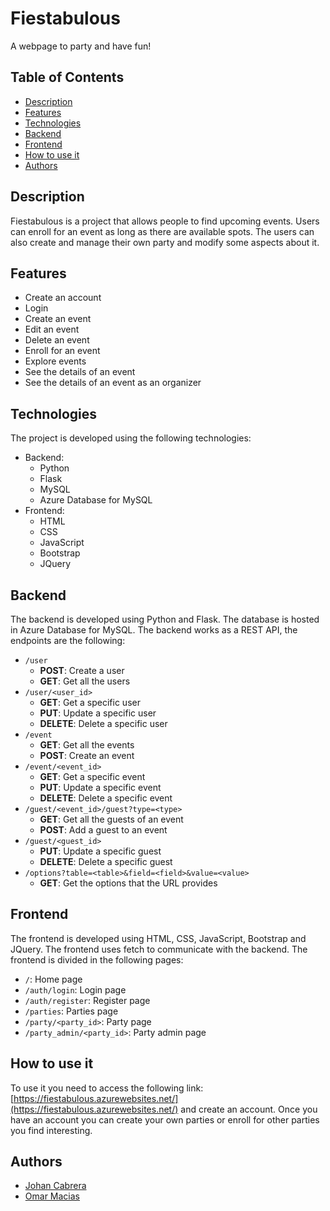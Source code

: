 # Fiestabulous
A webpage to party and have fun!

## Table of Contents
- [Description](#description)
- [Features](#features)
- [Technologies](#technologies)
- [Backend](#backend)
- [Frontend](#frontend)
- [How to use it](#how-to-use-it)
- [Authors](#authors)

## Description
Fiestabulous is a project that allows people to find upcoming events. Users can enroll for an event as long as there are available spots. The users can also create and manage their own party and modify some aspects about it.

## Features
- Create an account
- Login
- Create an event
- Edit an event
- Delete an event
- Enroll for an event
- Explore events
- See the details of an event
- See the details of an event as an organizer

## Technologies
The project is developed using the following technologies:
- Backend:
    - Python
    - Flask
    - MySQL
    - Azure Database for MySQL
- Frontend:
    - HTML
    - CSS
    - JavaScript
    - Bootstrap
    - JQuery

## Backend
The backend is developed using Python and Flask. The database is hosted in Azure Database for MySQL. The backend works as a REST API, the endpoints are the following:
- `/user`
    - **POST**: Create a user
    - **GET**: Get all the users
- `/user/<user_id>`
    - **GET**: Get a specific user
    - **PUT**: Update a specific user
    - **DELETE**: Delete a specific user
- `/event`
    - **GET**: Get all the events
    - **POST**: Create an event
- `/event/<event_id>`
    - **GET**: Get a specific event
    - **PUT**: Update a specific event
    - **DELETE**: Delete a specific event
- `/guest/<event_id>/guest?type=<type>`
    - **GET**: Get all the guests of an event
    - **POST**: Add a guest to an event
- `/guest/<guest_id>`
    - **PUT**: Update a specific guest
    - **DELETE**: Delete a specific guest
- `/options?table=<table>&field=<field>&value=<value>`
    - **GET**: Get the options that the URL provides

## Frontend
The frontend is developed using HTML, CSS, JavaScript, Bootstrap and JQuery. The frontend uses fetch to communicate with the backend. The frontend is divided in the following pages:
- `/`: Home page
- `/auth/login`: Login page
- `/auth/register`: Register page
- `/parties`: Parties page
- `/party/<party_id>`: Party page
- `/party_admin/<party_id>`: Party admin page

## How to use it
To use it you need to access the following link: [https://fiestabulous.azurewebsites.net/](https://fiestabulous.azurewebsites.net/) and create an account. Once you have an account you can create your own parties or enroll for other parties you find interesting.

## Authors
- [Johan Cabrera](https://github.com/PAPIPHOX)
- [Omar Macias](https://github.com/OmarMacMa)
